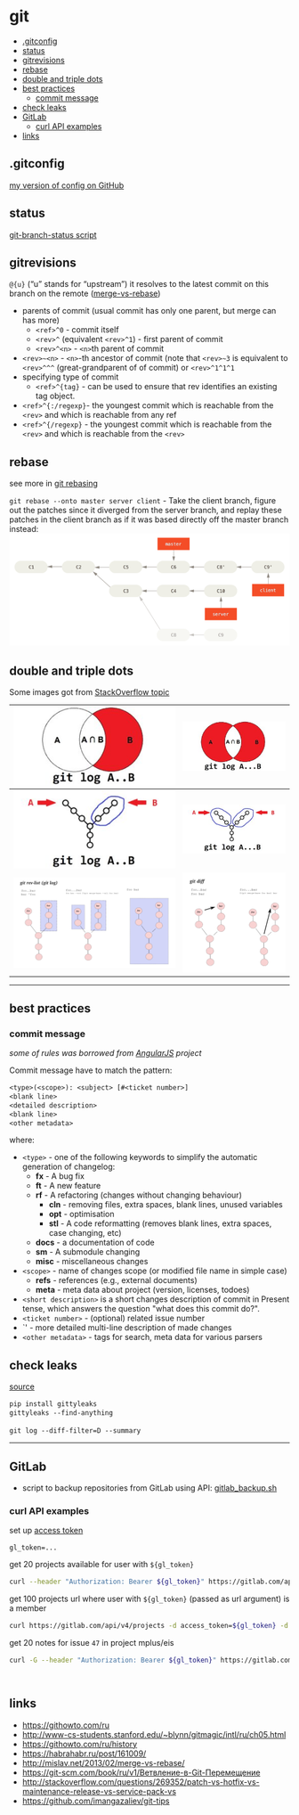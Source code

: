 # git

<!-- MarkdownTOC autolink="true" lowercase="all" uri_encoding="false" -->

- [.gitconfig](#gitconfig)
- [status](#status)
- [gitrevisions](#gitrevisions)
- [rebase](#rebase)
- [double and triple dots](#double-and-triple-dots)
- [best practices](#best-practices)
	- [commit message](#commit-message)
- [check leaks](#check-leaks)
- [GitLab](#gitlab)
	- [curl API examples](#curl-api-examples)
- [links](#links)

<!-- /MarkdownTOC -->



## .gitconfig

[my version of config on GitHub](https://github.com/atronah/configs/blob/master/.gitconfig)


## status

[git-branch-status script](https://github.com/bill-auger/git-branch-status)


## gitrevisions

`@{u}` (“u” stands for “upstream”) it resolves to the latest commit on this branch on the remote ([merge-vs-rebase](http://mislav.net/2013/02/merge-vs-rebase/))
- parents of commit (usual commit has only one parent, but merge can has more)
    - `<ref>^0` - commit itself
    - `<rev>^` (equivalent `<rev>^1`) - first parent of commit
    - `<rev>^<n>` - `<n>`th parent of commit
- `<rev>~<n>` - `<n>`-th ancestor of commit (note that `<rev>~3` is equivalent to `<rev>^^^` (great-grandparent of of commit) or `<rev>^1^1^1`
- specifying type of commit
    - `<ref>^{tag}` - can be used to ensure that rev identifies an existing tag object.
- `<ref>^{:/regexp}`- the youngest commit which is reachable from the `<rev>` and which is reachable from any ref
- `<ref>^{/regexp}` - the youngest commit which is reachable from the `<rev>` and which is reachable from the `<rev>`


## rebase
see more in [git rebasing](https://git-scm.com/book/en/v2/Git-Branching-Rebasing)

`git rebase --onto master server client` - Take the client branch, figure out the patches since it diverged from the server branch,
and replay these patches in the client branch as if it was based directly off the master branch instead:
![rebasing client onto master](git_images/git_rebase_client_server.png)


## double and triple dots

Some images got from [StackOverflow topic](http://stackoverflow.com/questions/462974/what-are-the-differences-between-double-dot-and-triple-dot-in-git-com)

| ![](git_images/git_log_doubledot_euler.png) | ![](git_images/git_log_tripledot_euler.png)     |
|---------------------------------------------|-------------------------------------------------|
| ![](git_images/git_log_doubledot.png)       | ![](git_images/git_log_tripledot_branches.png)  |
| ![](git_images/git_log_rev_list.png)        | ![](git_images/git-diff-help.png)               |


-----------------


## best practices

### commit message

_some of rules was borrowed from [AngularJS](https://github.com/angular/angular.js/blob/master/CONTRIBUTING.md) project_

Commit message have to match the pattern:
```
<type>(<scope>): <subject> [#<ticket number>]
<blank line>
<detailed description>
<blank line>
<other metadata>
```
where:
- `<type>` - one of the following keywords to simplify the automatic generation of changelog:
	- **fx** - A bug fix
	- **ft** - A new feature
	- **rf** - A refactoring (changes without changing behaviour)
		- **cln** - removing files, extra spaces, blank lines, unused variables
		- **opt** - optimisation
		- **stl** - A code reformatting (removes blank lines, extra spaces, case changing, etc)
	- **docs** - a documentation of code
	- **sm** - A submodule changing
	- **misc** - miscellaneous changes
- `<scope>` - name of changes scope (or modified file name in simple case)
	- **refs** - references (e.g., external documents)
	- **meta** - meta data about project (version, licenses, todoes)
- `<short description>` is a short changes description of commit in Present tense, which answers the question "what does this commit do?".
- `<ticket number>` - (optional) related issue number
- `<detailed description>' - more detailed multi-line description of made changes
- `<other metadata>` - tags for search, meta data for various parsers


## check leaks

[source](https://habr.com/ru/post/459552/)

```
pip install gittyleaks
gittyleaks --find-anything

git log --diff-filter=D --summary
```

-----------------


## GitLab

- script to backup repositories from GitLab using API: [gitlab_backup.sh](gitlab_backup.sh)


### curl API examples

set up [access token](https://gitlab.com/-/profile/personal_access_tokens)

```shell
gl_token=...
```

get 20 projects available for user with `${gl_token}`

```bash
curl --header "Authorization: Bearer ${gl_token}" https://gitlab.com/api/v4/projects
```

get 100 projects url where user with `${gl_token}` (passed as url argument) is a member

```bash
curl https://gitlab.com/api/v4/projects -d access_token=${gl_token} -d membership=true -d per_page=100 | grep -oP '"http_url_to_repo":\s*"\K[^"]*'
```

get 20 notes for issue `47` in project mplus/eis

```bash
curl -G --header "Authorization: Bearer ${gl_token}" https://gitlab.com/api/v4/projects/1136146/issues/47/notes
```


```
```


```
```


## links

- https://githowto.com/ru
- http://www-cs-students.stanford.edu/~blynn/gitmagic/intl/ru/ch05.html
- https://githowto.com/ru/history
- https://habrahabr.ru/post/161009/
- http://mislav.net/2013/02/merge-vs-rebase/
- https://git-scm.com/book/ru/v1/Ветвление-в-Git-Перемещение
- http://stackoverflow.com/questions/269352/patch-vs-hotfix-vs-maintenance-release-vs-service-pack-vs
- https://github.com/imangazaliev/git-tips
